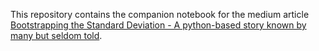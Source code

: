 This repository contains the companion notebook for the medium article [Bootstrapping the Standard Deviation - A python-based story known by many but seldom told](https://medium.com/p/fb415a9d7f39).

